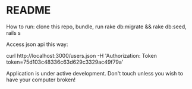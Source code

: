 # README

How to run: clone this repo, bundle, run rake db:migrate && rake db:seed, rails s

Access json api this way:

curl http://localhost:3000/users.json -H 'Authorization: Token token=75d103c48336c63d629c3329ac49f79a'

Application is under active development. Don't touch unless you wish to have your computer broken!
